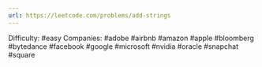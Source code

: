 ```yaml
---
url: https://leetcode.com/problems/add-strings
---
```


Difficulty: #easy
Companies: #adobe #airbnb #amazon #apple #bloomberg #bytedance #facebook #google #microsoft #nvidia #oracle #snapchat #square